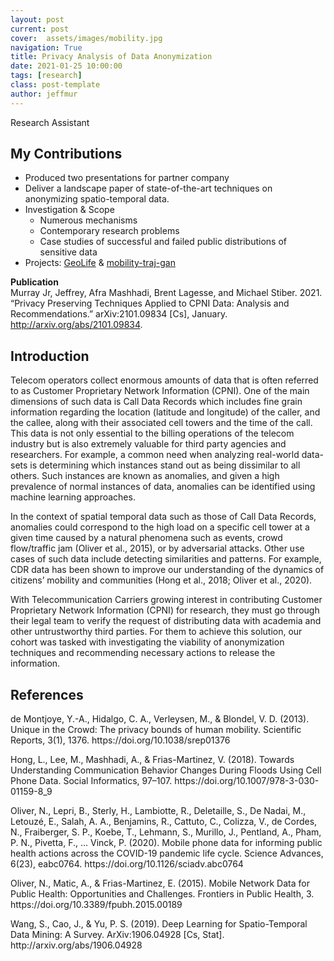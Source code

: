 ```yaml
---
layout: post
current: post
cover:  assets/images/mobility.jpg
navigation: True
title: Privacy Analysis of Data Anonymization
date: 2021-01-25 10:00:00
tags: [research]
class: post-template
author: jeffmur
---
```

Research Assistant

## My Contributions
- Produced two presentations for partner company
- Deliver a landscape paper of state-of-the-art techniques on anonymizing spatio-temporal data. 
- Investigation & Scope
    - Numerous mechanisms
    - Contemporary research problems
    - Case studies of successful and failed public distributions of sensitive data
- Projects: [GeoLife](https://github.com/jeffmur/geoLife) & [mobility-traj-gan](https://github.com/jeffmur/mobility-traj-gan)
    
**Publication** <br>
Murray Jr, Jeffrey, Afra Mashhadi, Brent Lagesse, and Michael Stiber. 2021. “Privacy Preserving Techniques Applied to CPNI Data: Analysis and Recommendations.” arXiv:2101.09834 [Cs], January. http://arxiv.org/abs/2101.09834.

## Introduction
Telecom operators collect enormous amounts of data that is often referred to as Customer Proprietary Network Information (CPNI). One of the main dimensions of such data is Call Data Records which includes fine grain information regarding the location (latitude and longitude) of the caller, and the callee, along with their associated cell towers and the time of the call. This data is not only essential to the billing operations of the telecom industry but is also extremely valuable for third party agencies and researchers. For example, a common need when analyzing real-world data-sets is determining which instances stand out as being dissimilar to all others. Such instances are known as anomalies, and given a high prevalence of normal instances of data, anomalies can be identified using machine learning approaches. 

In the context of spatial temporal data such as those of Call Data Records, anomalies could correspond to the high load on a specific cell tower at a given time  caused by a natural phenomena such as  events, crowd flow/traffic jam (Oliver et al., 2015), or by adversarial attacks.  Other use cases of such data include detecting similarities and patterns. For example, CDR data has been shown to improve our understanding of the dynamics of citizens’ mobility and communities (Hong et al., 2018; Oliver et al., 2020). 

With Telecommunication Carriers growing interest in contributing Customer Proprietary Network Information (CPNI) for research, they must go through their legal team to verify the request of distributing data with academia and other untrustworthy third parties. For them to achieve this solution, our cohort was tasked with investigating the viability of anonymization techniques and recommending necessary actions to release the information. 

## References
<p>de Montjoye, Y.-A., Hidalgo, C. A., Verleysen, M., & Blondel, V. D. (2013). Unique in the Crowd: The privacy bounds of human mobility. Scientific Reports, 3(1), 1376. https://doi.org/10.1038/srep01376

<p>Hong, L., Lee, M., Mashhadi, A., & Frias-Martinez, V. (2018). Towards Understanding Communication Behavior Changes During Floods Using Cell Phone Data. Social Informatics, 97–107. https://doi.org/10.1007/978-3-030-01159-8_9

<p>Oliver, N., Lepri, B., Sterly, H., Lambiotte, R., Deletaille, S., De Nadai, M., Letouzé, E., Salah, A. A., Benjamins, R., Cattuto, C., Colizza, V., de Cordes, N., Fraiberger, S. P., Koebe, T., Lehmann, S., Murillo, J., Pentland, A., Pham, P. N., Pivetta, F., … Vinck, P. (2020). Mobile phone data for informing public health actions across the COVID-19 pandemic life cycle. Science Advances, 6(23), eabc0764. https://doi.org/10.1126/sciadv.abc0764

<p>Oliver, N., Matic, A., & Frias-Martinez, E. (2015). Mobile Network Data for Public Health: Opportunities and Challenges. Frontiers in Public Health, 3. https://doi.org/10.3389/fpubh.2015.00189

<p>Wang, S., Cao, J., & Yu, P. S. (2019). Deep Learning for Spatio-Temporal Data Mining: A Survey. ArXiv:1906.04928 [Cs, Stat]. http://arxiv.org/abs/1906.04928
